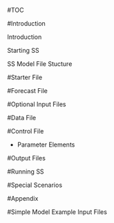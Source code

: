 #TOC

#Introduction

Introduction

Starting SS

SS Model File Stucture

#Starter File 

#Forecast File 

#Optional Input Files

#Data File

#Control File

* Parameter Elements 

#Output Files

#Running SS

#Special Scenarios 

#Appendix

#Simple Model Example Input Files
